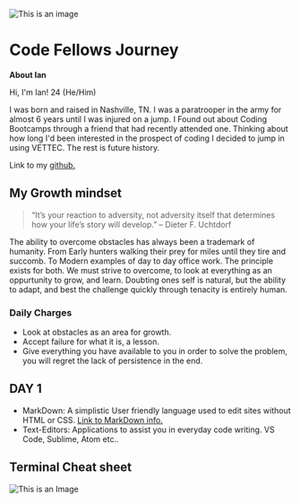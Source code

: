 ![This is an image](https://funvizeo.com/media/thumbs/82172d4f763cbf49/hacking-in-progress-memes-4e1fb5ee99dafe08-f6fe178da0393eb0.jpg)




# Code Fellows Journey
**About Ian**

Hi, I'm Ian! 24 (He/Him)

I was born and raised in Nashville, TN. I was a paratrooper in the army for almost 6 years until I was injured on a jump. I Found out about Coding Bootcamps through a friend that had recently attended one. Thinking about how long I'd been interested in the prospect of coding I decided to jump in using VETTEC. The rest is future history.

Link to my [github.](https://github.com/IanMcshoe)

## My Growth mindset

>“It’s your reaction to adversity, not adversity itself that determines how your life’s story will develop.” – Dieter F. Uchtdorf

The ability to overcome obstacles has always been a trademark of humanity. From Early hunters walking their prey for miles until they tire and succomb. To Modern examples of day to day office work. The principle exists for both. We must strive to overcome, to look at everything as an oppurtunity to grow, and learn. Doubting ones self is natural, but the ability to adapt, and best the challenge quickly through tenacity is entirely human.

### Daily Charges
- Look at obstacles as an area for growth.
- Accept failure for what it is, a lesson.
- Give everything you have available to you in order to solve the problem, you will regret the lack of persistence in the end.



## DAY 1
- MarkDown: A simplistic User friendly language used to edit sites without HTML or CSS. [Link to MarkDown info.](https://docs.github.com/en/get-started/writing-on-github/getting-started-with-writing-and-formatting-on-github/basic-writing-and-formatting-syntax#links)
- Text-Editors: Applications to assist you in everyday code writing. VS Code, Sublime, Atom etc..

## Terminal Cheat sheet

![This is an Image](https://preview.redd.it/70lk4mhwjsg21.jpg?width=640&crop=smart&auto=webp&s=96fd362d412ceef025f5a0f956905a43838bd930)
